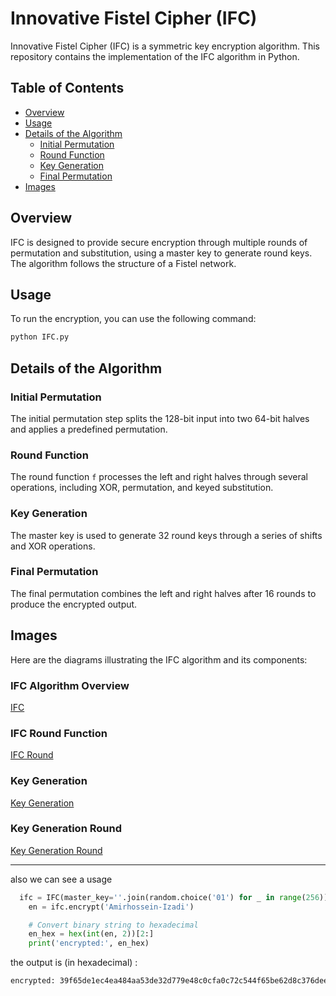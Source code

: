 # Innovative Fistel Cipher (IFC)

Innovative Fistel Cipher (IFC) is a symmetric key encryption algorithm. This repository contains the implementation of the IFC algorithm in Python.

## Table of Contents

- [Overview](#overview)
- [Usage](#usage)
- [Details of the Algorithm](#details-of-the-algorithm)
  - [Initial Permutation](#initial-permutation)
  - [Round Function](#round-function)
  - [Key Generation](#key-generation)
  - [Final Permutation](#final-permutation)
- [Images](#images)

## Overview

IFC is designed to provide secure encryption through multiple rounds of permutation and substitution, using a master key to generate round keys. The algorithm follows the structure of a Fistel network.



## Usage

To run the encryption, you can use the following command:

```bash
python IFC.py
```

## Details of the Algorithm

### Initial Permutation

The initial permutation step splits the 128-bit input into two 64-bit halves and applies a predefined permutation.

### Round Function

The round function `f` processes the left and right halves through several operations, including XOR, permutation, and keyed substitution.

### Key Generation

The master key is used to generate 32 round keys through a series of shifts and XOR operations.

### Final Permutation

The final permutation combines the left and right halves after 16 rounds to produce the encrypted output.

## Images
Here are the diagrams illustrating the IFC algorithm and its components:

### IFC Algorithm Overview

[IFC](https://github.com/amirhossein-izadi/Fistel-Cipher/tree/master/images/IFC.png)

### IFC Round Function

[IFC Round](https://github.com/amirhossein-izadi/Fistel-Cipher/tree/master/images/IFC-round.png)

### Key Generation

[Key Generation](https://github.com/amirhossein-izadi/Fistel-Cipher/tree/master/images/key-gen.png)

### Key Generation Round

[Key Generation Round](https://github.com/amirhossein-izadi/Fistel-Cipher/tree/master/images/key-gen-round.png)


---
also we can see a usage  
```python
  ifc = IFC(master_key=''.join(random.choice('01') for _ in range(256)))
    en = ifc.encrypt('Amirhossein-Izadi')

    # Convert binary string to hexadecimal
    en_hex = hex(int(en, 2))[2:]
    print('encrypted:', en_hex)
```
the output is (in hexadecimal) :
```bash
encrypted: 39f65de1ec4ea484aa53de32d779e48c0cfa0c72c544f65be62d8c376dee633d
```

